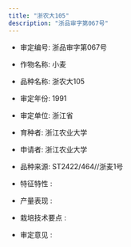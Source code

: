 ```yaml
---
title: "浙农大105"
description: "浙品审字第067号"
---
```

* 审定编号:  浙品审字第067号

*  作物名称:  小麦

*  品种名称:  浙农大105

*  审定年份:  1991

*  审定单位:  浙江省

* 育种者:  浙江农业大学

*  申请者:  浙江农业大学

*  品种来源:  ST2422/464//浙麦1号

*  特征特性 : 

 
*  产量表现 : 


*  栽培技术要点 : 


*  审定意见 : 

